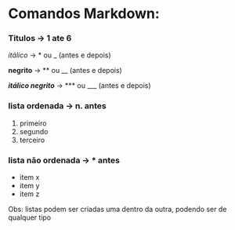 # Comandos Markdown:
### Titulos -> 1 ate 6 #

*itálico* -> * ou _ (antes e depois)

**negrito** -> ** ou __ (antes e depois)

***itálico negrito*** -> *** ou ___ (antes e depois)

### lista ordenada -> n. antes

1. primeiro
2. segundo
3. terceiro

### lista não ordenada -> * antes

* item x
* item y
* item z
  
Obs: listas podem ser criadas uma dentro da outra, podendo ser de qualquer tipo
